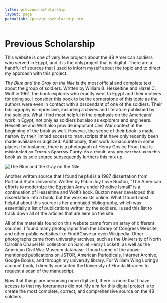 ```yaml
---
title: previous-scholarship
layout: page
permalink: /previousscholarship.html
---
```


# Previous Scholarship

This website is one of very few projects about the 48 American soldiers who served in Egypt, and it is the only project that is digital. There are a handful of sources that I used to inform myself about the topic and to direct my approach with this project.

*The Blue and the Gray on the Nile* is the most official and complete text about the group of soldiers. Written by William B. Hesseltine and Hazel C. Wolf in 1961, the book explores who exactly went to Egypt and their motives for doing so. I consider this book to be the cornerstone of this topic as the authors were even in contact with a descendant of one of the soldiers. Their bibliography is impressive, including archives and literature published by the soldiers. What I find most helpful is the emphasis on the Americans’ work in Egypt, not only as soldiers but also as explorers and engineers. Hesseltine and Wolf also provide important Civil War context at the beginning of the book as well. However, the scope of their book is made narrow by their limited access to manuscripts that have only recently been made available or digitized. Additionally, their work is inaccurate in some places; for instance, there is a photograph of Henry Goslee Prout that is mislabeled as Erastus Sparrow Purdy. As a result, any project that uses this book as its sole source subsequently furthers this mix up. 

![*The Blue and the Gray on the Nile*](https://images-na.ssl-images-amazon.com/images/S/compressed.photo.goodreads.com/books/1615653326i/23013007.jpg)

Another written source that I found helpful is a 1987 dissertation from Portland State University. Written by Robin Joy Love Buxton, “The American efforts to modernize the Egyptian Army under Khedive Ismail” is a continuation of Hesseltine and Wolf’s book. Buxton never developed this dissertation into a book, but the work exists online. What I found most helpful about this source is her annotated bibliography, which was essentially a list of publications written by the soldiers. I used this list to track down all of the articles that are here on the site. 

All of the materials found on this website came from an array of different sources. I found many photographs from the Library of Congress Website, and other public websites like FindAGrave or even Wikipedia. Other photographs came from university archives, such as the University of North Carolina Chapel Hill collection on Samuel Henry Lockett, as well as the American Civil War Museum database. I found some of the above-mentioned publications on JSTOR, American Periodicals, Internet Archive, Google Books, and through my university library. For William Wing Loring’s account book, I directly contacted the University of Florida libraries to request a scan of the manuscript. 

Now that things are becoming more digitized, there is more that I have access to that my forerunners did not. My aim for this digital project is to create the most complete, correct, and comprehensive source on the 48 soldiers. 
